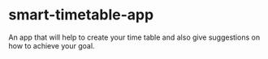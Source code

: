 # smart-timetable-app
An app that will help to create your time table and also give suggestions on how to achieve your goal.
